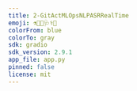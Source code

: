 ```yaml
---
title: 2-GitActMLOpsNLPASRRealTime
emoji: ⚗️🧠🔬🩺⚕️🧬
colorFrom: blue
colorTo: gray
sdk: gradio
sdk_version: 2.9.1
app_file: app.py
pinned: false
license: mit
---
```

